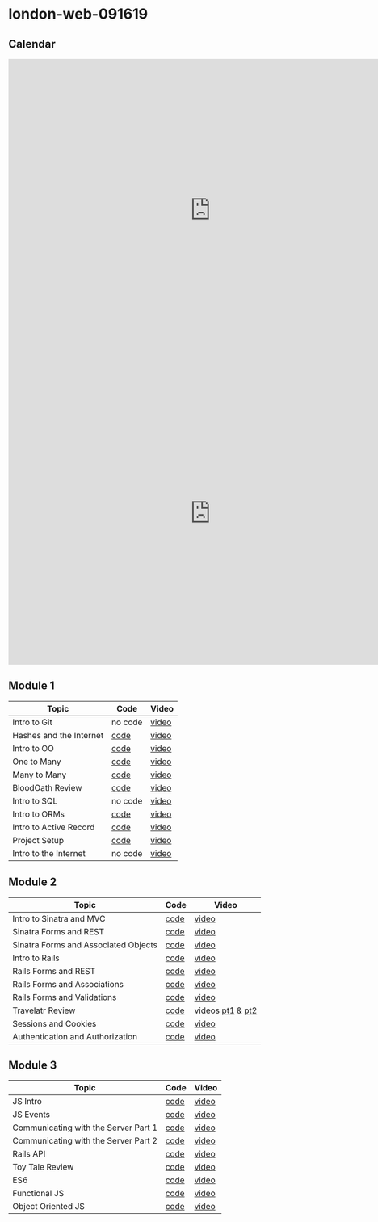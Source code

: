 # london-web-091619

## Calendar
<iframe src="https://calendar.google.com/calendar/embed?src=flatironschool.com_ci82l9i0isr37flssso1p91f94%40group.calendar.google.com&ctz=Europe%2FLondon" style="border: 0" width="800" height="600" frameborder="0" scrolling="no"></iframe>

<iframe src="https://calendar.google.com/calendar/embed?src=flatironschool.com_c8ej6uglnc1nq66t9j9rdpp7m0%40group.calendar.google.com&ctz=Europe%2FLondon" style="border: 0" width="800" height="600" frameborder="0" scrolling="no"></iframe>

## Module 1

| Topic            | Code                | Video                |
| -----            | ----                | -----                |
| Intro to Git     | no code             | [video](https://youtu.be/-VmigyKsoF8) |
| Hashes and the Internet     | [code](https://github.com/learn-co-students/london-web-091619/tree/master/1-hashes-and-the-internet)             | [video](https://youtu.be/_NTIMAXRMT0) |
| Intro to OO    | [code](https://github.com/learn-co-students/london-web-091619/tree/master/2-oo-intro)             | [video](https://youtu.be/pyfpcb0cQkM) |
| One to Many   | [code](https://github.com/learn-co-students/london-web-091619/tree/master/3-one-to-many)             | [video](https://youtu.be/ZvUdiqvzk9I) |
| Many to Many   | [code](https://github.com/learn-co-students/london-web-091619/tree/master/4-many-to-many)             | [video](https://youtu.be/cD67QgRrEN0) |
| BloodOath Review   | [code](https://github.com/learn-co-students/london-web-091619/tree/master/5-blood-oath-relations)             | [video](https://youtu.be/cCZdfJhq-uU) |
| Intro to SQL | no code                | [video](https://youtu.be/rtbgotd_thQ) |
| Intro to ORMs| [code](https://github.com/learn-co-students/london-web-091619/tree/master/6-intro-to-orms)             | [video](https://www.youtube.com/watch?v=I7XWxj2dM7c) |
| Intro to Active Record | [code](https://github.com/learn-co-students/london-web-091619/tree/master/7-active-record-intro)             | [video](https://youtu.be/bjXjCXatRc8) |
| Project Setup | [code](https://github.com/learn-co-students/london-web-091619/tree/master/8-project-setup)             | [video](https://youtu.be/JSWS3DQb6RY) |
| Intro to the Internet | no code   | [video](https://youtu.be/1D8sZumkHOo) |


## Module 2

| Topic            | Code                | Video                |
| -----            | ----                | -----                |
| Intro to Sinatra and MVC | [code](https://github.com/learn-co-students/london-web-091619/tree/master/9-sinatra-mvc-intro)             | [video](https://youtu.be/8jat4ZTLMBc) |
| Sinatra Forms and REST | [code](https://github.com/learn-co-students/london-web-091619/tree/master/10-sinatra-forms-rest)             | [video](https://youtu.be/S_TPw5cNIUQ) |
| Sinatra Forms and Associated Objects | [code](https://github.com/learn-co-students/london-web-091619/tree/master/11-sinatra-forms-associated-objects)             | [video](https://youtu.be/DJQnEyagYwA) |
| Intro to Rails | [code](https://github.com/learn-co-students/london-web-091619/tree/master/12-intro-to-rails)             | [video](https://youtu.be/dWwlsecDWoQ) |
| Rails Forms and REST | [code](https://github.com/learn-co-students/london-web-091619/tree/master/13-rails-forms-rest)             | [video](https://youtu.be/zeZKvdk7K7A) |
| Rails Forms and Associations| [code](https://github.com/learn-co-students/london-web-091619/tree/master/14-rails-forms-associations)             | [video](https://youtu.be/yHF_NIAWe1g) |
| Rails Forms and Validations| [code](https://github.com/learn-co-students/london-web-091619/tree/master/15-rails-forms-validations)             | [video](https://youtu.be/_e4tiuyIXdk) |
| Travelatr Review | [code](https://github.com/learn-co-students/london-web-091619/tree/master/16-travelatr-review) | videos [pt1](https://youtu.be/031aIpji5Zk) & [pt2](https://youtu.be/UPWxVmz6wSU) |
| Sessions and Cookies | [code](https://github.com/learn-co-students/london-web-091619/tree/master/17-sessions-and-cookies) | [video](https://youtu.be/9mT3EvNBayc) |
| Authentication and Authorization | [code](https://github.com/learn-co-students/london-web-091619/tree/master/18-authentication-and-authorization) | [video](https://youtu.be/D0tNYzCdZNg) |

## Module 3

| Topic            | Code                | Video                |
| -----            | ----                | -----                |
| JS Intro | [code](https://github.com/learn-co-students/london-web-091619/tree/master/19-js-intro)             | [video](https://youtu.be/9BaeTWPSKlQ) |
| JS Events | [code](https://github.com/learn-co-students/london-web-091619/tree/master/20-js-events)             | [video](https://youtu.be/eIb-HoyXNTw) |
| Communicating with the Server Part 1 | [code](https://github.com/learn-co-students/london-web-091619/tree/master/21-communicating-with-the-server-p1)             | [video](https://youtu.be/bQ3aoCvtSwc) |
| Communicating with the Server Part 2 | [code](https://github.com/learn-co-students/london-web-091619/tree/master/22-communicating-with-the-server-p2)             | [video](https://youtu.be/Z5-uKS2U2NU) |
| Rails API | [code](https://github.com/learn-co-students/london-web-091619/tree/master/23-rails-api)             | [video](https://youtu.be/SKt6kZ8Pq8w) |
| Toy Tale Review | [code](https://github.com/learn-co-students/london-web-091619/tree/master/24-toy-tale-review)             | [video](https://youtu.be/l_y0nYv0da0) |
| ES6 | [code](https://github.com/learn-co-students/london-web-091619/tree/master/25-es6) | [video](https://youtu.be/y45tAZODl88) |
| Functional JS | [code](https://github.com/learn-co-curriclu/london-web-060319/tree/master/29-functional-js) | [video](https://youtu.be/yDDzNjvp9og) |
| Object Oriented JS | [code](https://github.com/learn-co-curriclu/london-web-060319/tree/master/26-oo-js) | [video](https://youtu.be/w22Kcl9MXrg) |
